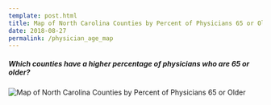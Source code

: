 ```yaml
---
template: post.html
title: Map of North Carolina Counties by Percent of Physicians 65 or Older
date: 2018-08-27
permalink: /physician_age_map
---
```


##### Which counties have a higher percentage of physicians who are 65 or older?

![Map of North Carolina Counties by Percent of Physicians 65 or Older](/images/posts/md_65_older_with_nonmetro_and_zero.png)